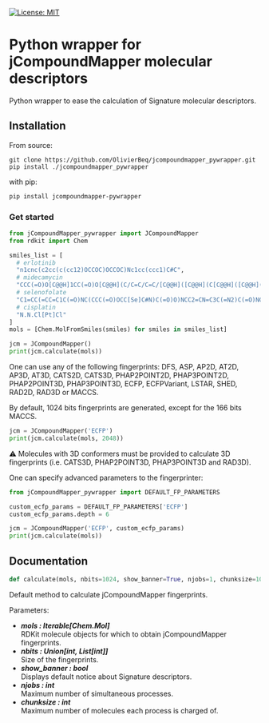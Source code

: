 [![License: MIT](https://img.shields.io/badge/License-MIT-yellow.svg)](https://opensource.org/licenses/MIT)

# Python wrapper for jCompoundMapper molecular descriptors

Python wrapper to ease the calculation of Signature molecular descriptors.

## Installation

From source:

    git clone https://github.com/OlivierBeq/jcompoundmapper_pywrapper.git
    pip install ./jcompoundmapper_pywrapper

with pip:

```bash
pip install jcompoundmapper-pywrapper
```

### Get started

```python
from jCompoundMapper_pywrapper import JCompoundMapper
from rdkit import Chem

smiles_list = [
  # erlotinib
  "n1cnc(c2cc(c(cc12)OCCOC)OCCOC)Nc1cc(ccc1)C#C",
  # midecamycin
  "CCC(=O)O[C@@H]1CC(=O)O[C@@H](C/C=C/C=C/[C@@H]([C@@H](C[C@@H]([C@@H]([C@H]1OC)O[C@H]2[C@@H]([C@H]([C@@H]([C@H](O2)C)O[C@H]3C[C@@]([C@H]([C@@H](O3)C)OC(=O)CC)(C)O)N(C)C)O)CC=O)C)O)C",
  # selenofolate
  "C1=CC(=CC=C1C(=O)NC(CCC(=O)OCC[Se]C#N)C(=O)O)NCC2=CN=C3C(=N2)C(=O)NC(=N3)N",
  # cisplatin
  "N.N.Cl[Pt]Cl"
]
mols = [Chem.MolFromSmiles(smiles) for smiles in smiles_list]

jcm = JCompoundMapper()
print(jcm.calculate(mols))
```

One can use any of the following fingerprints: DFS, ASP, AP2D, AT2D, AP3D, AT3D, CATS2D, CATS3D, PHAP2POINT2D, PHAP3POINT2D, PHAP2POINT3D, PHAP3POINT3D,
ECFP, ECFPVariant, LSTAR, SHED, RAD2D, RAD3D or MACCS.

By default, 1024 bits fingerprints are generated, except for the 166 bits MACCS.

```python
jcm = JCompoundMapper('ECFP')
print(jcm.calculate(mols, 2048))
```

:warning: Molecules with 3D conformers must be provided to calculate 3D fingerprints (i.e. CATS3D, PHAP2POINT3D, PHAP3POINT3D and RAD3D).

One can specify advanced parameters to the fingerprinter:

```python
from jCompoundMapper_pywrapper import DEFAULT_FP_PARAMETERS

custom_ecfp_params = DEFAULT_FP_PARAMETERS['ECFP']
custom_ecfp_params.depth = 6

jcm = JCompoundMapper('ECFP', custom_ecfp_params)
print(jcm.calculate(mols))
```
## Documentation

```python
def calculate(mols, nbits=1024, show_banner=True, njobs=1, chunksize=1000):
```

Default method to calculate jCompoundMapper fingerprints.

Parameters:

- ***mols  : Iterable[Chem.Mol]***  
  RDKit molecule objects for which to obtain jCompoundMapper fingerprints.
- ***nbits  : Union[int, List[int]]***  
  Size of the fingerprints.
- ***show_banner  : bool***  
  Displays default notice about Signature descriptors.
- ***njobs  : int***  
  Maximum number of simultaneous processes.
- ***chunksize  : int***  
  Maximum number of molecules each process is charged of.
